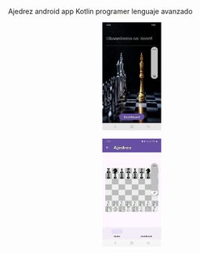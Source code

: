 Ajedrez android app Kotlin programer lenguaje avanzado <br>
<p align="center"><img width="120"  height="220" src="https://github.com/joatro/ajedrez/blob/0bff2ea5b599cc6476aa3789b28475d57efeb146/Screenshot_20240806_183454_Ajedrez.jpg"></p>
<p align="center"><img width="120"  height="220" src="https://github.com/joatro/ajedrez/blob/0cf025390134a4d3dc1bbec210df5f3d71c14069/Screenshot_20240806_183505_Ajedrez.jpg"></p>
